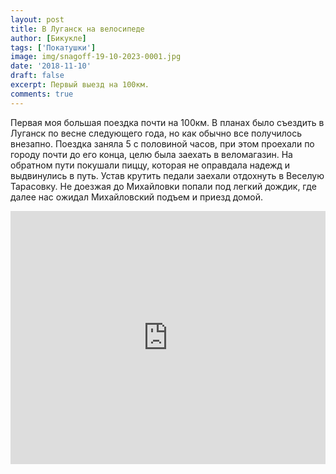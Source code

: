```yaml
---
layout: post
title: В Луганск на велосипеде
author: [Бикукле]
tags: ['Покатушки']
image: img/snagoff-19-10-2023-0001.jpg
date: '2018-11-10'
draft: false
excerpt: Первый выезд на 100км.
comments: true
---
```


Первая моя большая поездка почти на 100км. В планах было съездить в Луганск по весне следующего года, но как обычно все получилось внезапно. Поездка заняла 5 с половиной часов, при этом проехали по городу почти до его конца, целю была заехать в веломагазин. На обратном пути покушали пиццу, которая не оправдала надежд и выдвинулись в путь. Устав крутить педали заехали отдохнуть в Веселую Тарасовку. Не доезжая до Михайловки попали под легкий дождик, где далее нас ожидал Михайловский подъем и приезд домой.  

<iframe height='405' width='100%' frameborder='0' allowtransparency='true' scrolling='no' src='https://www.strava.com/activities/1918806516/embed/48ec34b83bc62c625a6a050edc86e7c34eb5a4dd'></iframe>
